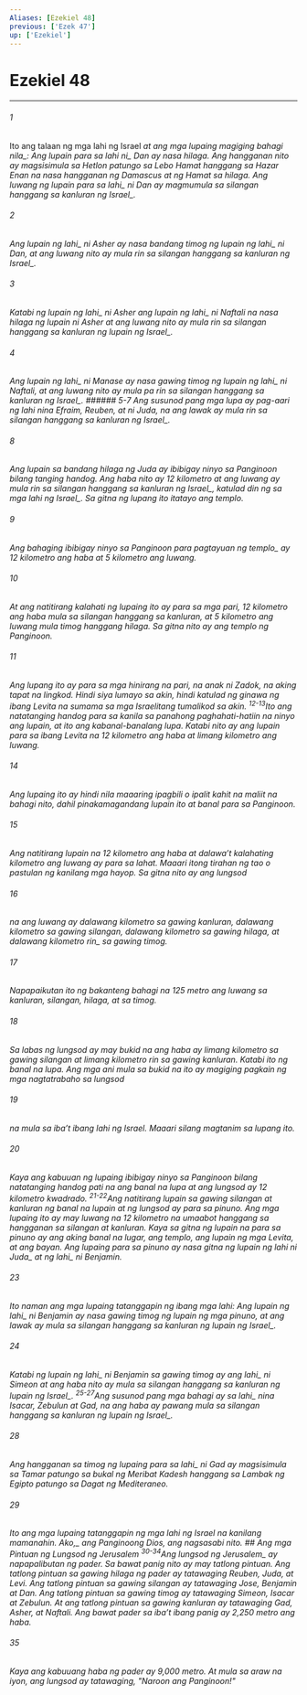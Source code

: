 ```yaml
---
Aliases: [Ezekiel 48]
previous: ['Ezek 47']
up: ['Ezekiel']
---
```

# Ezekiel 48

***






















###### 1 










Ito ang talaan ng mga lahi ng Israel <i class="trans-change">at ang mga lupaing magiging bahagi nila_: Ang lupain para <i class="trans-change">sa lahi ni_ Dan ay nasa hilaga. Ang hangganan nito ay magsisimula sa Hetlon patungo sa Lebo Hamat hanggang sa Hazar Enan na nasa hangganan ng Damascus at ng Hamat sa hilaga. Ang luwang ng lupain <i class="trans-change">para sa lahi_ ni Dan ay magmumula sa silangan hanggang sa kanluran <i class="trans-change">ng Israel_. 





















###### 2 










Ang lupain <i class="trans-change">ng lahi_ ni Asher ay nasa bandang timog ng lupain <i class="trans-change">ng lahi_ ni Dan, at ang luwang nito ay mula rin sa silangan hanggang sa kanluran <i class="trans-change">ng Israel_. 





















###### 3 










Katabi ng lupain <i class="trans-change">ng lahi_ ni Asher ang lupain <i class="trans-change">ng lahi_ ni Naftali na nasa hilaga ng lupain ni Asher at ang luwang nito ay mula rin sa silangan hanggang sa kanluran ng lupain <i class="trans-change">ng Israel_. 





















###### 4 










Ang lupain <i class="trans-change">ng lahi_ ni Manase ay nasa gawing timog ng lupain <i class="trans-change">ng lahi_ ni Naftali, at ang luwang nito ay mula pa rin sa silangan hanggang sa kanluran <i class="trans-change">ng Israel_. ###### 5-7 Ang susunod pang mga lupa ay pag-aari ng lahi nina Efraim, Reuben, at ni Juda, na ang lawak ay mula rin sa silangan hanggang sa kanluran <i class="trans-change">ng Israel_. 





















###### 8 










Ang lupain sa bandang hilaga ng Juda ay ibibigay ninyo sa Panginoon bilang tanging handog. Ang haba nito ay 12 kilometro at ang luwang ay mula rin sa silangan hanggang sa kanluran <i class="trans-change">ng Israel_, katulad din ng sa mga lahi <i class="trans-change">ng Israel_. Sa gitna ng lupang ito itatayo ang templo. 





















###### 9 










Ang bahaging ibibigay ninyo sa Panginoon <i class="trans-change">para pagtayuan ng templo_ ay 12 kilometro ang haba at 5 kilometro ang luwang. 





















###### 10 










At ang natitirang kalahati ng lupaing ito ay para sa mga pari, 12 kilometro ang haba mula sa silangan hanggang sa kanluran, at 5 kilometro ang luwang mula timog hanggang hilaga. Sa gitna nito ay ang templo ng Panginoon. 





















###### 11 










Ang lupang ito ay para sa mga hinirang na pari, na anak ni Zadok, na aking tapat na lingkod. Hindi siya lumayo sa akin, hindi katulad ng ginawa ng ibang Levita na sumama sa mga Israelitang tumalikod sa akin. <sup class="versenum">12-13</sup>Ito ang natatanging handog para sa kanila sa panahong paghahati-hatiin na ninyo ang lupain, at ito ang kabanal-banalang lupa. Katabi nito ay ang lupain para sa ibang Levita na 12 kilometro ang haba at limang kilometro ang luwang. 





















###### 14 










Ang lupaing ito ay hindi nila maaaring ipagbili o ipalit kahit na maliit na bahagi nito, dahil pinakamagandang lupain ito at banal para sa Panginoon. 





















###### 15 










Ang natitirang lupain na 12 kilometro ang haba at dalawaʼt kalahating kilometro ang luwang ay para sa lahat. Maaari itong tirahan ng tao o pastulan ng kanilang mga hayop. Sa gitna nito ay ang lungsod 





















###### 16 










na ang luwang ay dalawang kilometro sa gawing kanluran, dalawang kilometro sa gawing silangan, dalawang kilometro sa gawing hilaga, at dalawang kilometro <i class="trans-change">rin_ sa gawing timog. 





















###### 17 










Napapaikutan ito ng bakanteng bahagi na 125 metro ang luwang sa kanluran, silangan, hilaga, at sa timog. 





















###### 18 










Sa labas ng lungsod ay may bukid na ang haba ay limang kilometro sa gawing silangan at limang kilometro rin sa gawing kanluran. Katabi ito ng banal na lupa. Ang mga ani mula sa bukid na ito ay magiging pagkain ng mga nagtatrabaho sa lungsod 





















###### 19 










na mula sa ibaʼt ibang lahi ng Israel. Maaari silang magtanim sa lupang ito. 





















###### 20 










Kaya ang kabuuan ng lupaing ibibigay ninyo sa Panginoon bilang natatanging handog pati na ang banal na lupa at ang lungsod ay 12 kilometro kwadrado. <sup class="versenum">21-22</sup>Ang natitirang lupain sa gawing silangan at kanluran ng banal na lupain at ng lungsod ay para sa pinuno. Ang mga lupaing ito ay may luwang na 12 kilometro na umaabot hanggang sa hangganan sa silangan at kanluran. Kaya sa gitna ng lupain na para sa pinuno ay ang aking banal na lugar, ang templo, ang lupain ng mga Levita, at ang bayan. Ang lupaing para sa pinuno ay nasa gitna ng lupain <i class="trans-change">ng lahi ni Juda_ at <i class="trans-change">ng lahi_ ni Benjamin. 





















###### 23 










Ito naman ang mga lupaing tatanggapin ng ibang mga lahi: Ang lupain <i class="trans-change">ng lahi_ ni Benjamin ay nasa gawing timog ng lupain ng mga pinuno, at ang lawak ay mula sa silangan hanggang sa kanluran ng lupain <i class="trans-change">ng Israel_. 





















###### 24 










Katabi ng lupain <i class="trans-change">ng lahi_ ni Benjamin sa gawing timog ay ang <i class="trans-change">lahi_ ni Simeon at ang haba nito ay mula sa silangan hanggang sa kanluran ng lupain <i class="trans-change">ng Israel_. <sup class="versenum">25-27</sup>Ang susunod pang mga bahagi ay sa <i class="trans-change">lahi_ nina Isacar, Zebulun at Gad, na ang haba ay pawang mula sa silangan hanggang sa kanluran ng lupain <i class="trans-change">ng Israel_. 





















###### 28 










Ang hangganan sa timog ng lupaing para <i class="trans-change">sa lahi_ ni Gad ay magsisimula sa Tamar patungo sa bukal ng Meribat Kadesh hanggang sa Lambak ng Egipto patungo sa Dagat ng Mediteraneo. 





















###### 29 










Ito ang mga lupaing tatanggapin ng mga lahi ng Israel na kanilang mamanahin. <i class="trans-change">Ako,_ ang Panginoong Dios, ang nagsasabi nito. ## Ang mga Pintuan ng Lungsod ng Jerusalem <sup class="versenum">30-34</sup>Ang lungsod <i class="trans-change">ng Jerusalem_ ay napapalibutan ng pader. Sa bawat panig nito ay may tatlong pintuan. Ang tatlong pintuan sa gawing hilaga ng pader ay tatawaging Reuben, Juda, at Levi. Ang tatlong pintuan sa gawing silangan ay tatawaging Jose, Benjamin at Dan. Ang tatlong pintuan sa gawing timog ay tatawaging Simeon, Isacar at Zebulun. At ang tatlong pintuan sa gawing kanluran ay tatawaging Gad, Asher, at Naftali. Ang bawat pader sa ibaʼt ibang panig ay 2,250 metro ang haba. 





















###### 35 










Kaya ang kabuuang haba ng pader ay 9,000 metro. At mula sa araw na iyon, ang lungsod ay tatawaging, "Naroon ang Panginoon!"
